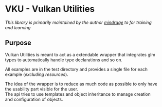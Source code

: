 # VKU - Vulkan Utilities

 *This library is primarily maintained by the author [mindrage](https://github.com/mindrage) to for training and learning*

 ## Purpose

 Vulkan Utilities is meant to act as a extendable wrapper that integrates glm types to automatically handle type declarations and so on.

 All examples are in the test directory and provides a single file for each example (*excluding resources*).  

 The idea of the wrapper is to reduce as much code as possible to only have the usability part visible for the user.  
 The api tries to use templates and object inheritance to manage creation and configuration of objects.


